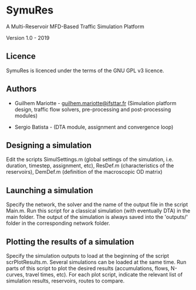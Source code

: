# SymuRes
A Multi-Reservoir MFD-Based Traffic Simulation Platform

Version 1.0 - 2019

Licence
-------
SymuRes is licenced under the terms of the GNU GPL v3 licence.

Authors
-------
- Guilhem Mariotte - guilhem.mariotte@ifsttar.fr
(Simulation platform design, traffic flow solvers, pre-processing and post-processing modules)

- Sergio Batista - 
(DTA module, assignment and convergence loop)

Designing a simulation
----------------------
Edit the scripts SimulSettings.m (global settings of the simulation, i.e. duration, timestep, assignment, etc), ResDef.m (characteristics of the reservoirs), DemDef.m (definition of the macroscopic OD matrix)

Launching a simulation
----------------------
Specify the network, the solver and the name of the output file in the script Main.m. Run this script for a classical simulation (with eventually DTA) in the main folder. The output of the simulation is always saved into the 'outputs/' folder in the corresponding network folder.

Plotting the results of a simulation
------------------------------------
Specify the simulation outputs to load at the beginning of the script scrPlotResults.m. Several simulations can be loaded at the same time. Run parts of this script to plot the desired results (accumulations, flows, N-curves, travel times, etc). For each plot script, indicate the relevant list of simulation results, reservoirs, routes to compare.
